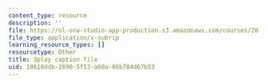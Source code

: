 ```yaml
---
content_type: resource
description: ''
file: https://ol-ocw-studio-app-production.s3.amazonaws.com/courses/20-219-becoming-the-next-bill-nye-writing-and-hosting-the-educational-show-january-iap-2015/18610ddb28905f53a60a86b784d67b53_TXkB42FCriU.vtt
file_type: application/x-subrip
learning_resource_types: []
resourcetype: Other
title: 3play caption file
uid: 18610ddb-2890-5f53-a60a-86b784d67b53
---
```

